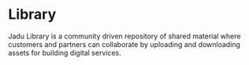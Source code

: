 # Library
Jadu Library is a community driven repository of shared material where customers and partners can collaborate by uploading and downloading assets for building digital services.
